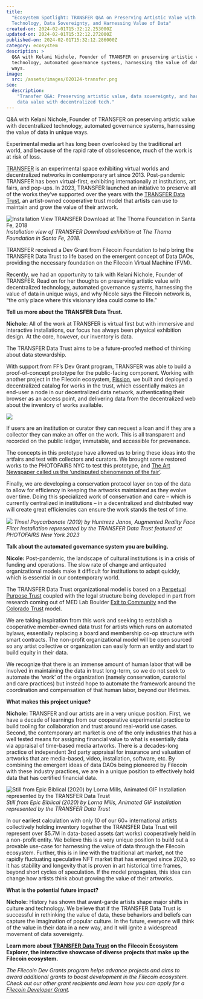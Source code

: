 ```yaml
---
title:
  "Ecosystem Spotlight: TRANSFER Q&A on Preserving Artistic Value with Decentralized
  Technology, Data Sovereignty, and Harnessing Value of Data"
created-on: 2024-02-01T15:32:12.253000Z
updated-on: 2024-02-01T15:32:12.272000Z
published-on: 2024-02-01T15:32:12.286000Z
category: ecosystem
description: >
  Q&A with Kelani Nichole, Founder of TRANSFER on preserving artistic value with decentralized
  technology, automated governance systems, harnessing the value of data in unique
  ways.
image:
  src: /assets/images/020124-transfer.png
seo:
  description:
    "Transfer Q&A: Preserving artistic value, data sovereignty, and harnessing
    data value with decentralized tech."
---
```


Q&A with Kelani Nichole, Founder of TRANSFER on preserving artistic value with decentralized technology, automated governance systems, harnessing the value of data in unique ways.

Experimental media art has long been overlooked by the traditional art world, and because of the rapid rate of obsolescence, much of the work is at risk of loss.

[TRANSFER](http://transfer.art) is an experimental space exhibiting virtual worlds and decentralized networks in contemporary art since 2013. Post-pandemic TRANSFER has been virtual-first, exhibiting internationally at institutions, art fairs, and pop-ups. In 2023, TRANSFER launched an initiative to preserve all of the works they’ve supported over the years with the [TRANSFER Data Trust](/ecosystem-explorer/transfer-data-trust), an artist-owned cooperative trust model that artists can use to maintain and grow the value of their artwork.

![Installation View TRANSFER Download at The Thoma Foundation in Santa Fe, 2018](https://lh7-us.googleusercontent.com/q-4Qu09242_zGqUTAU4OcblGN5ZPs7cy-LRgQzE9fLoczigTxKKtoDKqrDbRQKBZW3WRs23oF0etAJ6ter-ATP7Zv6yTWWAKiBdhORgvYaAPbvGpN9qz_Ee-cftIfrab1iFw6UQ3-rdoraO5ptI3JqU)
_Installation view of TRANSFER Download exhibition at The Thoma Foundation in Santa Fe, 2018._

TRANSFER received a Dev Grant from Filecoin Foundation to help bring the TRANSFER Data Trust to life based on the emergent concept of Data DAOs, providing the necessary foundation on the Filecoin Virtual Machine (FVM).

Recently, we had an opportunity to talk with Kelani Nichole, Founder of TRANSFER. Read on for her thoughts on preserving artistic value with decentralized technology, automated governance systems, harnessing the value of data in unique ways, and why Nicole says the Filecoin network is, “the only place where this visionary idea could come to life.”

**Tell us more about the TRANSFER Data Trust.**

**Nichole:** All of the work at TRANSFER is virtual first but with immersive and interactive installations, our focus has always been physical exhibition design. At the core, however, our inventory is data.

The TRANSFER Data Trust aims to be a future-proofed method of thinking about data stewardship.

With support from FF’s Dev Grant program, TRANSFER was able to build a proof-of-concept prototype for the public-facing component. Working with another project in the Filecoin ecosystem, [Fission](https://github.com/fission-codes), we built and deployed a decentralized catalog for works in the trust, which essentially makes an end-user a node in our decentralized data network, authenticating their browser as an access point, and delivering data from the decentralized web about the inventory of works available.

![](https://lh7-us.googleusercontent.com/HLW1nVm4lBmb31IeL3Ph2sXq2-ueNSHlGynm9V34ePot3pXrTVBNJA1O2YPv4XOngmI9rxVQjqlLiMJ2l_rdZ78_2-JX94wEwWXOoAVPHGr0SVJDlMJv7Kv08ObYoi77P-0TEwYGFBpfFxK3DovFU6I)

If users are an institution or curator they can request a loan and if they are a collector they can make an offer on the work. This is all transparent and recorded on the public ledger, immutable, and accessible for provenance.

The concepts in this prototype have allowed us to bring these ideas into the artfairs and test with collectors and curators. We brought some restored works to the PHOTOFAIRS NYC to test this prototype, and [The Art Newspaper called us the ‘undisputed phenomenon of the fair’](https://www.theartnewspaper.com/2023/09/08/photofairs-new-york-preview-day-report).

Finally, we are developing a conservation protocol layer on top of the data to allow for efficiency in keeping the artworks maintained as they evolve over time. Doing this specialized work of conservation and care – which is currently centralized in institutions – in a decentralized and distributed way will create great efficiencies can ensure the work stands the test of time.

![](https://lh7-us.googleusercontent.com/Vm9X8zYn6LuIjr3qQHu1AOZGT5f5Ww2V3C8aDllYVA8uY8RfCQ0AbFgGpbWwJdcQhpZVzjyGuXJXcpf04lw950KxyMXDccVRWUOY3wobbr92No_jzDpl6GPuNbGu-Su8KwcDiwLjEucmOzePUy6AIfo)
_Tinsel Poycarbonate (2019) by Huntrezz Janos, Augmented Reality Face Filter Installation represented by the TRANSFER Data Trust featured at PHOTOFAIRS New York 2023_

**Talk about the automated governance system you are building.**

**Nicole:** Post-pandemic, the landscape of cultural institutions is in a crisis of funding and operations. The slow rate of change and antiquated organizational models make it difficult for institutions to adapt quickly, which is essential in our contemporary world.

The TRANSFER Data Trust organizational model is based on a [Perpetual Purpose Trust](https://www.purpose-us.com/writing/whats-a-perpetual-purpose-trust) coupled with the legal structure being developed in part from research coming out of MED Lab Boulder [Exit to Community](https://e2c.how/) and the [Colorado Trust](https://www.coloradotrust.org/) model.

We are taking inspiration from this work and seeking to establish a cooperative member-owned data trust for artists which runs on automated bylaws, essentially replacing a board and membership co-op structure with smart contracts. The non-profit organizational model will be open sourced so any artist collective or organization can easily form an entity and start to build equity in their data.

We recognize that there is an immense amount of human labor that will be involved in maintaining the data in trust long-term, so we do not seek to automate the ‘work’ of the organization (namely conservation, curatorial and care practices) but instead hope to automate the framework around the coordination and compensation of that human labor, beyond our lifetimes.

**What makes this project unique?**

**Nichole:** TRANSFER and our artists are in a very unique position. First, we have a decade of learnings from our cooperative experimental practice to build tooling for collaboration and trust around real-world use cases. Second, the contemporary art market is one of the only industries that has a well tested means for assigning financial value to what is essentially data via appraisal of time-based media artworks. There is a decades-long practice of independent 3rd party appraisal for insurance and valuation of artworks that are media-based, video, installation, software, etc. By combining the emergent ideas of data DAOs being pioneered by Filecoin with these industry practices, we are in a unique position to effectively hold data that has certified financial data.

![Still from Epic Biblical (2020) by Lorna Mills, Animated GIF Installation represented by the TRANSFER Data Trust](https://lh7-us.googleusercontent.com/fkNd9l4Gm9vXjiG_HEEi8XyUV_9SUuZQ8cB3icHP7UiVhOZr_gs5Zfk8VmABLswlmzEhkeCPeUNYS_7o7pHnHU20_7p8-IQYcPQDNFR3LmjmZ15PuVIVR_Pm4Gx5urPxe7bRwSa8Erz7Q2i9A0w7r1Q)
_Still from Epic Biblical (2020) by Lorna Mills, Animated GIF Installation represented by the TRANSFER Data Trust_

In our earliest calculation with only 10 of our 60+ international artists collectively holding inventory together the TRANSFER Data Trust will represent over $5.7M in data-based assets (art works) cooperatively held in a non-profit entity. We believe this is a very unique position to build out a provable use-case for harnessing the value of data through the Filecoin ecosystem. Further, this is in line with the traditional art market, not the rapidly fluctuating speculative NFT market that has emerged since 2020, so it has stability and longevity that is proven in art historical time frames, beyond short cycles of speculation. If the model propagates, this idea can change how artists think about growing the value of their artworks.

**What is the potential future impact?**

**Nichole:** History has shown that avant-garde artists shape major shifts in culture and technology. We believe that if the TRANSFER Data Trust is successful in rethinking the value of data, these behaviors and beliefs can capture the imagination of popular culture. In the future, everyone will think of the value in their data in a new way, and it will ignite a widespread movement of data sovereignty.

**Learn more about [TRANSFER Data Trust](/ecosystem-explorer/transfer-data-trust) on the Filecoin Ecosystem Explorer, the interactive showcase of diverse projects that make up the Filecoin ecosystem.**

_The Filecoin Dev Grants program helps advance projects and aims to award additional grants to boost development in the Filecoin ecosystem. Check out our other grant recipients and learn how you can apply for a [Filecoin Developer Grant](https://github.com/filecoin-project/devgrants/blob/master/README.md)._
